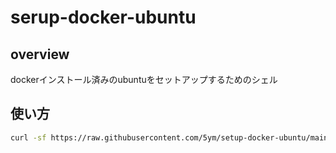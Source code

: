 # serup-docker-ubuntu

## overview

dockerインストール済みのubuntuをセットアップするためのシェル

## 使い方

```sh
curl -sf https://raw.githubusercontent.com/5ym/setup-docker-ubuntu/main/setup.sh | sh -s
```
